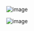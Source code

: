 ![image](https://github.com/user-attachments/assets/2ef263a2-c609-4da0-b112-78c7a61f1e0b)

![image](https://github.com/user-attachments/assets/cdde2fe0-2fb3-417c-be48-d90edbbd2f2a)
